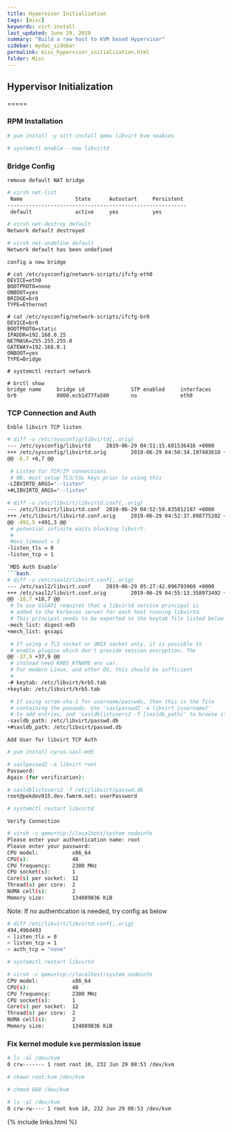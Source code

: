 ```yaml
---
title: Hypervisor Initialization
tags: [misc]
keywords: virt-install
last_updated: June 29, 2019
summary: "Build a raw host to KVM based Hypervisor"
sidebar: mydoc_sidebar
permalink: misc_hypervisor_initialization.html
folder: Misc
---
```


## Hypervisor Initialization
=====

### RPM Installation

```bash
# yum install -y virt-install qemu libvirt kvm seabios

# systemctl enable --now libvirtd
```

### Bridge Config

`remove default NAT bridge`
```bash
# virsh net-list
 Name                 State      Autostart     Persistent
----------------------------------------------------------
 default              active     yes           yes

# virsh net-destroy default
Network default destroyed

# virsh net-undefine default
Network default has been undefined
```

`config a new bridge`
```
# cat /etc/sysconfig/network-scripts/ifcfg-eth0
DEVICE=eth0
BOOTPROTO=none
ONBOOT=yes
BRIDGE=br0
TYPE=Ethernet

# cat /etc/sysconfig/network-scripts/ifcfg-br0
DEVICE=br0
BOOTPROTO=static
IPADDR=192.168.0.15
NETMASK=255.255.255.0
GATEWAY=192.168.0.1
ONBOOT=yes
TYPE=Bridge

# systemctl restart network

# brctl show
bridge name     bridge id               STP enabled     interfaces
br0             8000.ecb1d77fa580       no              eth0
```

### TCP Connection and Auth 

`Enble libvirt TCP listen`
```bash
# diff -u /etc/sysconfig/libvirtd{,.orig}
--- /etc/sysconfig/libvirtd     2019-06-29 04:51:15.601536416 +0000
+++ /etc/sysconfig/libvirtd.orig        2019-06-29 04:50:34.197483618 +0000
@@ -6,7 +6,7 @@

 # Listen for TCP/IP connections
 # NB. must setup TLS/SSL keys prior to using this
-LIBVIRTD_ARGS="--listen"
+#LIBVIRTD_ARGS="--listen"

# diff -u /etc/libvirt/libvirtd.conf{,.orig}
--- /etc/libvirt/libvirtd.conf  2019-06-29 04:52:59.835812187 +0000
+++ /etc/libvirt/libvirtd.conf.orig     2019-06-29 04:52:37.898775202 +0000
@@ -491,5 +491,3 @@
 # potential infinite waits blocking libvirt.
 #
 #ovs_timeout = 5
-listen_tls = 0
-listen_tcp = 1

`MD5 Auth Enable`
```bash
# diff -u /etc/sasl2/libvirt.conf{,.orig}
--- /etc/sasl2/libvirt.conf     2019-06-29 05:27:42.096793960 +0000
+++ /etc/sasl2/libvirt.conf.orig        2019-06-29 04:55:13.358973492 +0000
@@ -18,7 +18,7 @@
 # To use GSSAPI requires that a libvirtd service principal is
 # added to the Kerberos server for each host running libvirtd.
 # This principal needs to be exported to the keytab file listed below
-mech_list: digest-md5
+mech_list: gssapi

 # If using a TLS socket or UNIX socket only, it is possible to
 # enable plugins which don't provide session encryption. The
@@ -37,9 +37,9 @@
 # instead need KRB5_KTNAME env var.
 # For modern Linux, and other OS, this should be sufficient
 #
-# keytab: /etc/libvirt/krb5.tab
+keytab: /etc/libvirt/krb5.tab

 # If using scram-sha-1 for username/passwds, then this is the file
 # containing the passwds. Use 'saslpasswd2 -a libvirt [username]'
 # to add entries, and 'sasldblistusers2 -f [sasldb_path]' to browse it
-sasldb_path: /etc/libvirt/passwd.db
+#sasldb_path: /etc/libvirt/passwd.db
```

`Add User for libvirt TCP Auth`
```bash
# yum install cyrus-sasl-md5

# saslpasswd2 -a libvirt root
Password:
Again (for verification):

# sasldblistusers2 -f /etc/libvirt/passwd.db
root@pekdev015.dev.fwmrm.net: userPassword

# systemctl restart libvirtd
```

`Verify Connection`
```bash
# virsh -c qemu+tcp://localhost/system nodeinfo
Please enter your authentication name: root
Please enter your password:
CPU model:           x86_64
CPU(s):              48
CPU frequency:       2300 MHz
CPU socket(s):       1
Core(s) per socket:  12
Thread(s) per core:  2
NUMA cell(s):        2
Memory size:         134089036 KiB
```

Note: If no authentication is needed, try config as below
```bash
# diff /etc/libvirt/libvirtd.conf{,.orig}
494,496d493
< listen_tls = 0
< listen_tcp = 1
< auth_tcp = "none"

# systemctl restart libvirtd

# virsh -c qemu+tcp://localhost/system nodeinfo
CPU model:           x86_64
CPU(s):              48
CPU frequency:       2300 MHz
CPU socket(s):       1
Core(s) per socket:  12
Thread(s) per core:  2
NUMA cell(s):        2
Memory size:         134089036 KiB
```

### Fix kernel module `kvm` permission issue

```bash
# ls -al /dev/kvm
0 crw------- 1 root root 10, 232 Jun 29 08:53 /dev/kvm

# chown root:kvm /dev/kvm

# chmod 660 /dev/kvm

# ls -al /dev/kvm
0 crw-rw---- 1 root kvm 10, 232 Jun 29 08:53 /dev/kvm
```

{% include links.html %}
